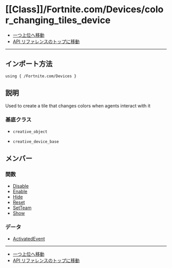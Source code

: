 # [[Class]]/Fortnite.com/Devices/color_changing_tiles_device

- [一つ上位へ移動](../main.md)
- [API リファレンスのトップに移動](../../../main.md)

---

## インポート方法

```verse
using { /Fortnite.com/Devices }
```

## 説明

Used to create a tile that changes colors when agents interact with it

### 基底クラス

- `creative_object`

- `creative_device_base`

## メンバー

### 関数

- [Disable](./F_Disable/main.md)
- [Enable](./F_Enable/main.md)
- [Hide](./F_Hide/main.md)
- [Reset](./F_Reset/main.md)
- [SetTeam](./F_SetTeam/main.md)
- [Show](./F_Show/main.md)

### データ

- [ActivatedEvent](./D_ActivatedEvent/main.md)

---

- [一つ上位へ移動](../main.md)
- [API リファレンスのトップに移動](../../../main.md)

